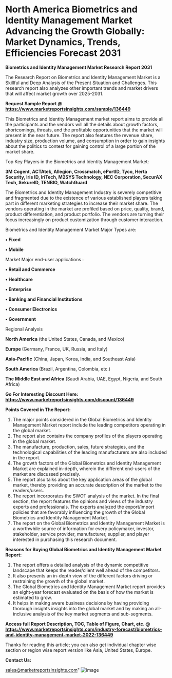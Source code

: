 # North America Biometrics and Identity Management Market Advancing the Growth Globally: Market Dynamics, Trends, Efficiencies Forecast 2031

<strong>Biometrics and Identity Management Market Research Report 2031</strong>

The Research Report on Biometrics and Identity Management Market is a Skillful and Deep Analysis of the Present Situation and Challenges. This research report also analyzes other important trends and market drivers that will affect market growth over 2025-2031.

<strong>Request Sample Report @ <a href=https://www.marketreportsinsights.com/sample/136449>https://www.marketreportsinsights.com/sample/136449</a></strong>

This Biometrics and Identity Management market report aims to provide all the participants and the vendors will all the details about growth factors, shortcomings, threats, and the profitable opportunities that the market will present in the near future. The report also features the revenue share, industry size, production volume, and consumption in order to gain insights about the politics to contest for gaining control of a large portion of the market share.

Top Key Players in the Biometrics and Identity Management Market:

<strong>3M Cogent, ACTAtek, Allegion, Crossmatch, ePortID, Tyco, Herta Security, Iris ID, IriTech, M2SYS Technology, NEC Corporation, SecurAX Tech, SekureID, TENBIO, WatchGuard</strong>

The Biometrics and Identity Management Industry is severely competitive and fragmented due to the existence of various established players taking part in different marketing strategies to increase their market share. The vendors operating in the market are profiled based on price, quality, brand, product differentiation, and product portfolio. The vendors are turning their focus increasingly on product customization through customer interaction.

Biometrics and Identity Management Market Major Types are:

<strong>• Fixed

• Mobile</strong>

Market Major end-user applications :

<strong>• Retail and Commerce

• Healthcare

• Enterprise

• Banking and Financial Institutions

• Consumer Electronics

• Government</strong>

Regional Analysis

</u><strong><b>North America</b></strong> (the United States, Canada, and Mexico)

<strong><b>Europe </b></strong>(Germany, France, UK, Russia, and Italy)

<strong><b>Asia-Pacific</b></strong> (China, Japan, Korea, India, and Southeast Asia)

<strong><b>South America</b></strong> (Brazil, Argentina, Colombia, etc.)

<strong><b>The Middle East and Africa</b></strong> (Saudi Arabia, UAE, Egypt, Nigeria, and South Africa)

<strong>Go For Interesting Discount Here: <a href=https://www.marketreportsinsights.com/discount/136449>https://www.marketreportsinsights.com/discount/136449</a></strong>

<strong>Points Covered in The Report:</strong>
<ol>
  <li>The major points considered in the Global Biometrics and Identity Management Market report include the leading competitors operating in the global market.</li>
  <li>The report also contains the company profiles of the players operating in the global market.</li>
  <li>The manufacture, production, sales, future strategies, and the technological capabilities of the leading manufacturers are also included in the report.</li>
  <li>The growth factors of the Global Biometrics and Identity Management Market are explained in-depth, wherein the different end-users of the market are discussed precisely.</li>
  <li>The report also talks about the key application areas of the global market, thereby providing an accurate description of the market to the readers/users.</li>
  <li>The report incorporates the SWOT analysis of the market. In the final section, the report features the opinions and views of the industry experts and professionals. The experts analyzed the export/import policies that are favorably influencing the growth of the Global Biometrics and Identity Management Market.</li>
  <li>The report on the Global Biometrics and Identity Management Market is a worthwhile source of information for every policymaker, investor, stakeholder, service provider, manufacturer, supplier, and player interested in purchasing this research document.</li>
</ol>
<strong>Reasons for Buying Global Biometrics and Identity Management Market Report:</strong>

<ol>
  <li>The report offers a detailed analysis of the dynamic competitive landscape that keeps the reader/client well ahead of the competitors.</li>
  <li>It also presents an in-depth view of the different factors driving or restraining the growth of the global market.</li>
  <li>The Global Biometrics and Identity Management Market report provides an eight-year forecast evaluated on the basis of how the market is estimated to grow.</li>
  <li>It helps in making aware business decisions by having providing thorough insights insights into the global market and by making an all-inclusive analysis of the key market segments and sub-segments.</li>
</ol>
<strong>Access full Report Description, TOC, Table of Figure, Chart, etc. @ <a href=https://www.marketreportsinsights.com/industry-forecast/biometrics-and-identity-management-market-2022-136449>https://www.marketreportsinsights.com/industry-forecast/biometrics-and-identity-management-market-2022-136449</a></strong>


Thanks for reading this article; you can also get individual chapter wise section or region wise report version like Asia, United States, Europe.

<strong>Contact Us:</strong>

sales@marketreportsinsights.com"
![image](https://github.com/user-attachments/assets/d5de7ca4-8ef5-477a-9fe5-4989b8838f50)
